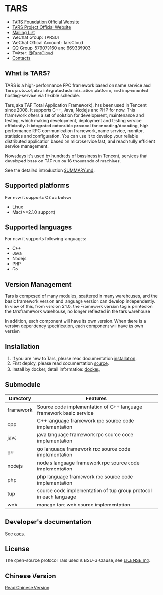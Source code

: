 

# TARS



- [TARS Foundation Official Website](https://tarscloud.org/foundation/index)
- [TARS Project Official Website](http://tarscloud.org/)
- [Mailing List](https://groups.google.com/g/tars-foundation-information)
- WeChat Group: TARS01
- WeChat Offical Account: TarsCloud
- QQ Group: 579079160 and 669339903
- Twitter: [@TarsCloud](https://twitter.com/TarsCloud)
- [Contacts](https://tarscloud.org/about/contacts)

## What is TARS?

TARS is a high-performance RPC framework based on name service and Tars protocol, also integrated administration platform, and implemented hosting-service via flexible schedule.

Tars, aka TAF(Total Application Framework), has been used in Tencent since 2008. It supports C++, Java, Nodejs and PHP for now. This framework offers a set of solution for development, maintenance and testing, which making development, deployment and testing service efficiently.
It integrated extensible protocol for encoding/decoding, high-performance RPC communication framework, name service, monitor, statistics and configuration. You can use it to develop your reliable distributed application based on microservice fast, and reach fully efficient service management.

Nowadays it's used by hundreds of bussiness in Tencent, services that developed base on TAF run on 16 thousands of machines.

See the detailed introduction [SUMMARY.md](https://tarscloud.github.io/TarsDocs_en/).

## Supported platforms
For now it supports OS as below:

- Linux
- Mac(>=2.1.0 support)

## Supported languages

For now it supports following languages:

- C++
- Java
- Nodejs
- PHP
- Go
 
## Version Management
 
Tars is composed of many modules, scattered in many warehouses, and the basic framework version and language version can develop independently. In view of this, from version 2.1.0, the Framework version tag is printed on the tarsframework warehouse, no longer reflected in the tars warehouse

In addition, each component will have its own version. When there is a version dependency specification, each component will have its own version

## Installation 

1. If you are new to Tars, please read documentation [installation](https://tarscloud.github.io/TarsDocs_en/installation).
2. First deploy, please read documentation [source](https://tarscloud.github.io/TarsDocs_en/installation/source.html).
3. Install by docker, detail information: [docker](https://tarscloud.github.io/TarsDocs_en/installation/docker.html)。

## Submodule

Directory         |Features
------------------|----------------
framework         |Source code implementation of C++ language framework basic service
cpp               |C++ language framework rpc source code implementation
java              |java language framework rpc source code implementation
go                |go language framework rpc source code implementation
nodejs            |nodejs language framework rpc source code implementation
php               |php language framework rpc source code implementation
tup               |source code implementation of tup group protocol in each language
web               |manage tars web source implementation

## Developer's documentation

See [docs](https://github.com/TarsCloud/TarsDocs_en).

## License

The open-source protocol Tars used is BSD-3-Clause, see [LICENSE.md](https://github.com/TarsCloud/TarsDocs_en/blob/master/LICENSE).

## Chinese Version
[Read Chinese Version](README.zh.md)

